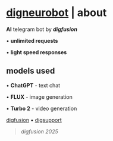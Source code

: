 # [digneurobot](https://t.me/digneurobot) | about

**AI** telegram bot by _**digfusion**_

• **unlimited requests**

• **light speed responses**

## models used

• **ChatGPT** - text chat

• **FLUX** - image generation

• **Turbo 2** - video generation

[digfusion](https://t.me/digfusion) • [digsupport](https://t.me/digsupport)

> _digfusion 2025_
